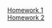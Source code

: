 [Homework 1](https://mishankinson.github.io/homework/homework-1)<br>
[Homework 2](https://mishankinson.github.io/homework/homework-2)<br>
